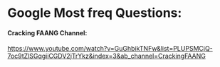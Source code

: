 
# Google Most freq Questions:

#### Cracking FAANG Channel:
https://www.youtube.com/watch?v=GuGhbikTNFw&list=PLUPSMCjQ-7oc9tZlSGqgiiCGDV2jTrYkz&index=3&ab_channel=CrackingFAANG
